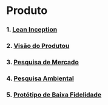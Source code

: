 # Produto

### 1. [**Lean Inception**](_docs/produto/lean_inception.md)

### 2. [**Visão do Produtou**](_docs/produto/visao_produto.md)

### 3. [**Pesquisa de Mercado**](_docs/produto/pesquisa_mercado.md)

### 4. [**Pesquisa Ambiental**](_docs/produto/pesquisa_ambiental.md)

### 5. [**Protótipo de Baixa Fidelidade**](_docs/produto/prototipo_baixa_fidelidade.md)
